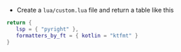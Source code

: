 - Create a `lua/custom.lua` file and return a table like this

```lua
return {
   lsp = { "pyright" },
   formatters_by_ft = { kotlin = "ktfmt" }
}
```
